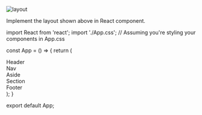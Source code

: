 ![layout](https://tutorial.techaltum.com/images/css-layout.jpg)


Implement the layout shown above in React component.

import React from 'react';
import './App.css'; // Assuming you're styling your components in App.css

const App = () => {
  return (
    <div className='container'>
      <div className='header'>Header</div>
      <div className='nav'>Nav</div>
      <div className='main'>
        <div className='aside'>Aside</div>
        <div className='section'>Section</div>
      </div>
      <div className='footer'>Footer</div>
    </div>
  );
}

export default App;
